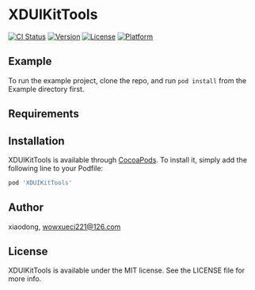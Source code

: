 # XDUIKitTools

[![CI Status](https://img.shields.io/travis/xiaodong/XDUIKitTools.svg?style=flat)](https://travis-ci.org/xiaodong/XDUIKitTools)
[![Version](https://img.shields.io/cocoapods/v/XDUIKitTools.svg?style=flat)](https://cocoapods.org/pods/XDUIKitTools)
[![License](https://img.shields.io/cocoapods/l/XDUIKitTools.svg?style=flat)](https://cocoapods.org/pods/XDUIKitTools)
[![Platform](https://img.shields.io/cocoapods/p/XDUIKitTools.svg?style=flat)](https://cocoapods.org/pods/XDUIKitTools)

## Example

To run the example project, clone the repo, and run `pod install` from the Example directory first.

## Requirements

## Installation

XDUIKitTools is available through [CocoaPods](https://cocoapods.org). To install
it, simply add the following line to your Podfile:

```ruby
pod 'XDUIKitTools'
```

## Author

xiaodong, wowxueci221@126.com

## License

XDUIKitTools is available under the MIT license. See the LICENSE file for more info.
